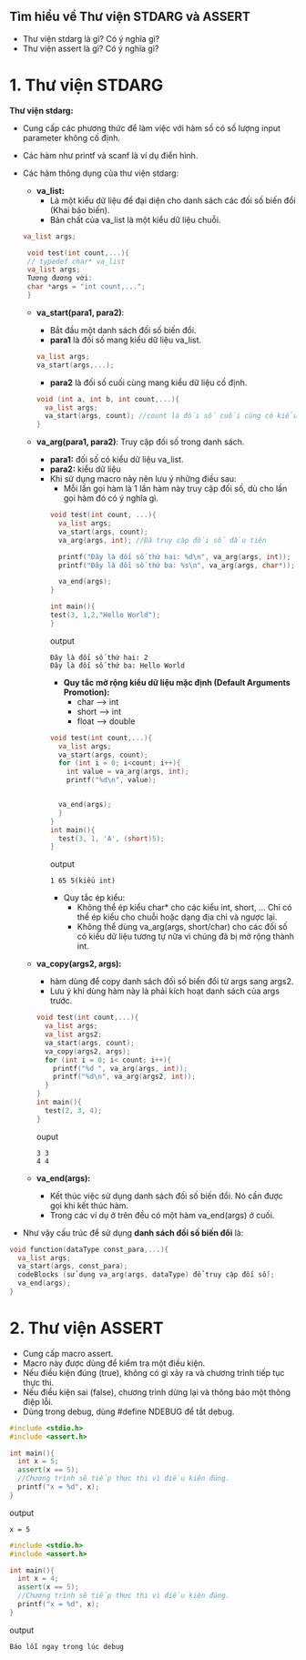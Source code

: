 ## Tìm hiểu về Thư viện STDARG và ASSERT
- Thư viện stdarg là gì? Có ý nghĩa gì?
- Thư viện assert là gì? Có ý nghĩa gì?
# 1. Thư viện STDARG
****Thư viện stdarg:****
- Cung cấp các phương thức để làm việc với hàm số có số lượng input parameter không cố định.
- Các hàm như printf và scanf là ví dụ điển hình.
- Các hàm thông dụng của thư viện stdarg:
  - **va_list:**
    - Là một kiểu dữ liệu để đại diện cho danh sách các đối số biến đổi (Khai báo biến).
    - Bản chất của va_list là một kiểu dữ liệu chuỗi.
  ```cpp
  va_list args;
  ```  
  ```cpp
   void test(int count,...){ 
   // typedef char* va_list
   va_list args;
   Tương đương với:
   char *args = "int count,..."; 
   } 
  ```
  
  - **va_start(para1, para2)**:
    - Bắt đầu một danh sách đối số biến đổi.
    - **para1** là đối số mang kiểu dữ liệu va_list.

    ```cpp
    va_list args;
    va_start(args,...);
    ```
    
    - **para2** là đối số cuối cùng mang kiểu dữ liệu cố định.
    
    ```cpp
    void (int a, int b, int count,...){
      va_list args;
      va_start(args, count); //count là đối số cuối cùng có kiểu dữ liệu cố định int. Đồng thời đối số này cũng giúp xác số lượng phần tử tham số tự do.
    }
    ```
  - **va_arg(para1, para2)**: Truy cập đối số trong danh sách.
    - **para1:** đối số có kiểu dữ liệu va_list.
    - **para2:** kiểu dữ liệu
    - Khi sử dụng macro này nên lưu ý những điều sau:
      - Mỗi lần gọi hàm là 1 lần hàm này truy cập đối số, dù cho lần gọi hàm đó có ý nghĩa gì.
      ```cpp
      void test(int count, ...){
        va_list args;
        va_start(args, count);
        va_arg(args, int); //Đã truy cập đối số đầu tiên
  
        printf("Đây là đối số thứ hai: %d\n", va_arg(args, int));
        printf("Đây là đối số thứ ba: %s\n", va_arg(args, char*));
      
        va_end(args);
      }

      int main(){
      test(3, 1,2,"Hello World");
      }
      ```
      output
      ```
      Đây là đối số thứ hai: 2
      Đây là đối số thứ ba: Hello World
      ```
      - **Quy tắc mở rộng kiểu dữ liệu mặc định (Default Arguments Promotion):**
        - char --> int
        - short --> int
        - float --> double
      ```cpp
      void test(int count,...){
        va_list args;
        va_start(args, count);
        for (int i = 0; i<count; i++){
          int value = va_arg(args, int);
          printf("%d\n", value);

      
        va_end(args);
        }
      }
      int main(){
        test(3, 1, 'A', (short)5);
      }
      ```
      output
      ```
      1 65 5(kiểu int)
      ```
      - Quy tắc ép kiểu:
        - Không thể ép kiểu char* cho các kiểu int, short, ... Chỉ có thể ép kiểu cho chuỗi hoặc dạng địa chỉ và ngược lại.
        - Không thể dùng va_arg(args, short/char) cho các đối số có kiểu dữ liệu tương tự nữa vì chúng đã bị mở rộng thành int.
  - **va_copy(args2, args):**
    - hàm dùng để copy danh sách đối số biến đổi từ args sang args2.
    - Lưu ý khi dùng hàm này là phải kích hoạt danh sách của args trước.
    ```cpp
    void test(int count,...){
      va_list args;
      va_list args2;
      va_start(args, count);
      va_copy(args2, args);
      for (int i = 0; i< count; i++){
        printf("%d ", va_arg(args, int));
        printf("%d\n", va_arg(args2, int));
      }
    }
    int main(){
      test(2, 3, 4);
    }
    ```
    ouput
    ```
    3 3
    4 4
    ```
  - **va_end(args):**
    - Kết thúc việc sử dụng danh sách đối số biến đổi. Nó cần được gọi khi kết thúc hàm.
    - Trong các ví dụ ở trên đều có một hàm va_end(args) ở cuối.
- Như vậy cấu trúc để sử dụng **danh sách đối số biến đổi** là:
```cpp
void function(dataType const_para,...){
  va_list args;
  va_start(args, const_para);
  codeBlocks (sử dụng va_arg(args, dataType) để truy cập đối số);
  va_end(args);
}
```
    
# 2. Thư viện ASSERT
- Cung cấp macro assert.
- Macro này được dùng để kiểm tra một điều kiện.
- Nếu điều kiện đúng (true), không có gì xảy ra và chương trình tiếp tục thực thi.
- Nếu điều kiện sai (false), chương trình dừng lại và thông báo một thông điệp lỗi.
- Dùng trong debug, dùng #define NDEBUG để tắt debug.
```cpp
#include <stdio.h>
#include <assert.h>

int main(){
  int x = 5;
  assert(x == 5);
  //Chương trình sẽ tiếp thực thi vì điều kiện đúng.
  printf("x = %d", x);
}
```
output
```
x = 5
```

```cpp
#include <stdio.h>
#include <assert.h>

int main(){
  int x = 4;
  assert(x == 5);
  //Chương trình sẽ tiếp thực thi vì điều kiện đúng.
  printf("x = %d", x);
}
```
output
```
Báo lỗi ngay trong lúc debug
```
